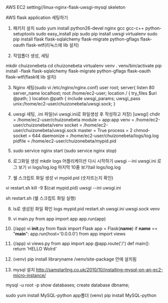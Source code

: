 AWS EC2 setting//linux-nginx-flask-uwsgi-mysql skeleton

AWS flask application 세팅하기

1. 패키지 설치
sudo yum install python26-devel nginx gcc gcc-c++ python-setuptools
sudo easy_install pip
sudo pip install uwsgi virtualenv
sudo pip install flask flask-sqlalchemy flask-migrate python-gflags flask-oauth flask-wtf(리눅스에 lib 설치)

2. 작업폴더 생성, 세팅

mkdir chuizonebeta
cd chuizonebeta
virtualenv venv
. venv/bin/activate
pip install -flask flask-sqlalchemy flask-migrate python-gflags flask-oauth flask-wtf(flask에 lib 설치)

3. Nginx 세팅(sudo vi /etc/nginx/nginx.conf)
user root;
server{
listen 80
server_name localhost;
root /home/ec2-user;
location / {
try_files $uri @path;
}
location @path {
include uwsgi_params;
uwsgi_pass unix:/home/ec2-user/chuizonebeta/uwsgi.sock;
}

4. uwsgi 세팅, .ini 파일(vi uwsgi.ini로 화일생성 후 작성하고 저장)
[uwsgi]
chdir = /home/ec2-user/chuizonebeta
module = app:app
venv = /home/ec2-user/chuizonebeta/venv
socket = /home/ec2-user/chuizonebeta/uwsgi.sock
master = True
process = 2
chmod-socket = 644
daemonize = /home/ec2-user/chuizonebeta/logs/log.log
pidfile = /home/ec2-user/chuizonebeta/mypid.pid

5. sudo service nginx start
    (sudo service nginx stop)

6. 로그화일 생성 
mkdir logs
어플리케이션 다시 시작하기 uwsgi --ini uwsgi.ini
로그 보기 vi logs/log.log
마지막 10줄 보기tail logs/log.log

6. 쉘 스크립트 화일 생성
vi mypid.pid (숫자뜨는지 확인)

vi restart.sh
kill -9 $(cat mypid.pid)
uwsgi --ini uwsgi.ini

sh restart.sh (쉘 스크립트 화일 실행)

8. ls로 생성된 화일 확인
logs mypid.pid restart.sh uwsgi.ini uwsgi.sock venv

9. vi main.py
from app import app
app.run(app)

10. (/app) vi __init__.py
from flask import Flask
app = Flask(__name__)
if __name__ == "__main__":
  app.run(host='0.0.0.0')
from app import views

11. (/app) vi views.py
from app import app
@app.route('/')
def main():
     return 'HELLO Wolrd'

12. (venv) pip install libraryname
/venv/site-package 안에 설치됨

13. mysql 설치
http://samstarling.co.uk/2010/10/installing-mysql-on-an-ec2-micro-instance/

mysql -u root -p
show databases;
create database dbname;

sudo yum install MySQL-python
app폴더 (venv) pip install MySQL-python
 

